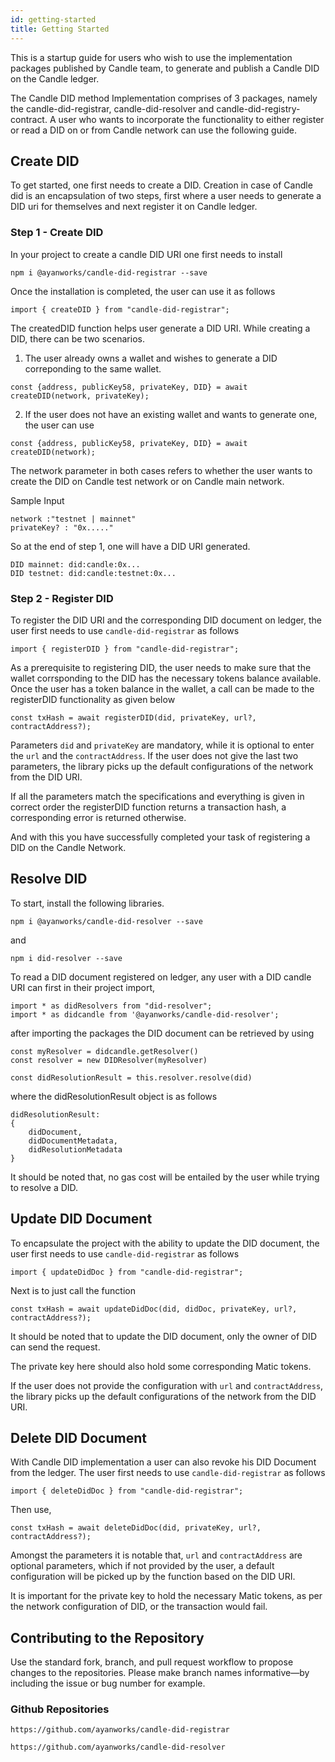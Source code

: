 ```yaml
---
id: getting-started
title: Getting Started
---
```


This is a startup guide for users who wish to use the implementation packages published by Candle team, to generate and publish a Candle DID on the Candle ledger.

The Candle DID method Implementation comprises of 3 packages, namely the candle-did-registrar, candle-did-resolver and candle-did-registry-contract. A user who wants to incorporate the functionality to either register or read a DID on or from Candle network can use the following guide.

## Create DID 

To get started, one first needs to create a DID. Creation in case of Candle did is an encapsulation of two steps, first where a user needs to generate a DID uri for themselves and next register it on Candle ledger.

### Step 1 - Create DID

In your project to create a candle DID URI one first needs to install
```
npm i @ayanworks/candle-did-registrar --save
```
Once the installation is completed, the user can use it as follows
```
import { createDID } from "candle-did-registrar";
```
The createdDID function helps user generate a DID URI. While creating a DID, there can be two scenarios.

1) The user already owns a wallet and wishes to generate a DID correponding to the same wallet.
```
const {address, publicKey58, privateKey, DID} = await createDID(network, privateKey);
```
2) If the user does not have an existing wallet and wants to generate one, the user can use
```
const {address, publicKey58, privateKey, DID} = await createDID(network);
```
The network parameter in both cases refers to whether the user wants to create the DID on Candle test network or on Candle main network.

Sample Input
```
network :"testnet | mainnet"
privateKey? : "0x....."
```
So at the end of step 1, one will have a DID URI generated.
```
DID mainnet: did:candle:0x...
DID testnet: did:candle:testnet:0x...
```

### Step 2 - Register DID

To register the DID URI and the corresponding DID document on ledger, the user first needs to use `candle-did-registrar` as follows
```
import { registerDID } from "candle-did-registrar";
```
As a prerequisite to registering DID, the user needs to make sure that the wallet corrsponding to the DID has the necessary tokens balance available.
Once the user has a token balance in the wallet, a call can be made to the registerDID functionality as given below
```
const txHash = await registerDID(did, privateKey, url?, contractAddress?);
```
Parameters `did` and `privateKey` are mandatory, while it is optional to enter the `url` and the `contractAddress`.
If the user does not give the last two parameters, the library picks up the default configurations of the network from the DID URI.

If all the parameters match the specifications and everything is given in correct order the registerDID function returns a transaction hash, a corresponding error is returned otherwise.

And with this you have successfully completed your task of registering a DID on the Candle Network.

## Resolve DID

To start, install the following libraries.
```
npm i @ayanworks/candle-did-resolver --save
```
and
```
npm i did-resolver --save
```

To read a DID document registered on ledger, any user with a DID candle URI can first in their project import, 
```
import * as didResolvers from "did-resolver";
import * as didcandle from '@ayanworks/candle-did-resolver';
```
after importing the packages the DID document can be retrieved by using
```
const myResolver = didcandle.getResolver()
const resolver = new DIDResolver(myResolver)

const didResolutionResult = this.resolver.resolve(did)
```
where the didResolutionResult object is as follows
```
didResolutionResult:
{
    didDocument,
    didDocumentMetadata,
    didResolutionMetadata
}
```

It should be noted that, no gas cost will be entailed by the user while trying to resolve a DID.

## Update DID Document

To encapsulate the project with the ability to update the DID document, the user first needs to use `candle-did-registrar` as follows
```
import { updateDidDoc } from "candle-did-registrar";
```
Next is to just call the function
```
const txHash = await updateDidDoc(did, didDoc, privateKey, url?, contractAddress?);
```
It should be noted that to update the DID document, only the owner of DID can send the request. 

The private key here should also hold some corresponding Matic tokens. 

If the user does not provide the configuration with `url` and `contractAddress`, the library picks up the default configurations of the network from the DID URI.

## Delete DID Document

With Candle DID implementation a user can also revoke his DID Document from the ledger. 
The user first needs to use `candle-did-registrar` as follows
```
import { deleteDidDoc } from "candle-did-registrar";
```
Then use, 
```
const txHash = await deleteDidDoc(did, privateKey, url?, contractAddress?);
```

Amongst the parameters it is notable that, `url` and `contractAddress` are optional parameters, which if not provided by the user, a default configuration will be picked up by the function based on the DID URI. 

It is important for the private key to hold the necessary Matic tokens, as per the network configuration of DID, or the transaction would fail.


## Contributing to the Repository

Use the standard fork, branch, and pull request workflow to propose changes to the repositories. Please make branch names informative—by including the issue or bug number for example.

### Github Repositories

```
https://github.com/ayanworks/candle-did-registrar
```

```
https://github.com/ayanworks/candle-did-resolver
```